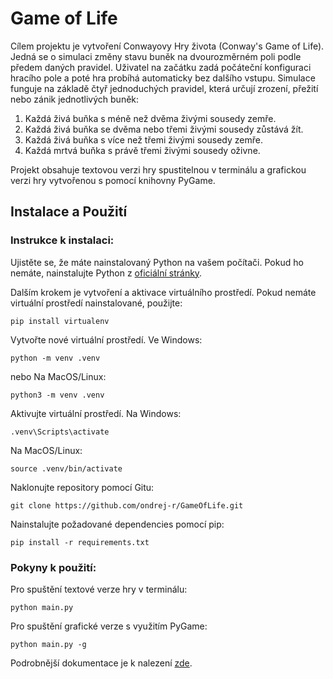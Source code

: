 # Game of Life

Cílem projektu je vytvoření Conwayovy Hry života (Conway's Game of Life). Jedná se o simulaci změny stavu buněk na dvourozměrném poli podle předem daných pravidel. Uživatel na začátku zadá počáteční konfiguraci hracího pole a poté hra probíhá automaticky bez dalšího vstupu. Simulace funguje na základě čtyř jednoduchých pravidel, která určují zrození, přežití nebo zánik jednotlivých buněk:

1. Každá živá buňka s méně než dvěma živými sousedy zemře.
2. Každá živá buňka se dvěma nebo třemi živými sousedy zůstává žít.
3. Každá živá buňka s více než třemi živými sousedy zemře.
4. Každá mrtvá buňka s právě třemi živými sousedy oživne.

Projekt obsahuje textovou verzi hry spustitelnou v terminálu a grafickou verzi hry vytvořenou s pomocí knihovny PyGame.

## Instalace a Použití

### Instrukce k instalaci:

Ujistěte se, že máte nainstalovaný Python na vašem počítači. Pokud ho nemáte, nainstalujte Python z [oficiální stránky](https://www.python.org/downloads/).

Dalším krokem je vytvoření a aktivace virtuálního prostředí. Pokud nemáte virtuální prostředí nainstalované, použijte:
```
pip install virtualenv
```
Vytvořte nové virtuální prostředí.
Ve Windows:
```
python -m venv .venv
```
nebo
Na MacOS/Linux:
```
python3 -m venv .venv
```
Aktivujte virtuální prostředí. Na Windows:
```
.venv\Scripts\activate
```
Na MacOS/Linux:
```
source .venv/bin/activate
```
Naklonujte repository pomocí Gitu:
```
git clone https://github.com/ondrej-r/GameOfLife.git
```
Nainstalujte požadované dependencies pomocí pip:

    pip install -r requirements.txt

### Pokyny k použití:

Pro spuštění textové verze hry v terminálu:
```
python main.py
```
Pro spuštění grafické verze s využitím PyGame:
```
python main.py -g
```

Podrobnější dokumentace je k nalezení [zde](https://github.com/ondrej-r/GameOfLife/wiki).
